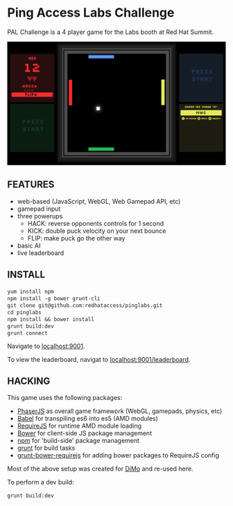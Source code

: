Ping Access Labs Challenge
==========================

PAL Challenge is a 4 player game for the Labs booth at Red Hat Summit.

![screenshot](https://raw.githubusercontent.com/redhataccess/pinglabs/master/src/assets/icons/readme-screenshot.png)

FEATURES
--------

 - web-based (JavaScript, WebGL, Web Gamepad API, etc)
 - gamepad input
 - three powerups
   - HACK: reverse opponents controls for 1 second
   - KICK: double puck velocity on your next bounce
   - FLIP: make puck go the other way
 - basic AI
 - live leaderboard

INSTALL
-------

    yum install npm
    npm install -g bower grunt-cli
    git clone git@github.com:redhataccess/pinglabs.git
    cd pinglabs
    npm install && bower install
    grunt build:dev
    grunt connect

Navigate to [localhost:9001](http://localhost:9001/).

To view the leaderboard, navigat to [localhost:9001/leaderboard](http://localhost:9001/leaderboard).

HACKING
-------

This game uses the following packages:

 - [PhaserJS][phaser] as overall game framework (WebGL, gamepads, physics, etc)
 - [Babel][babel] for transpiling es6 into es5 (AMD modules)
 - [RequireJS][requirejs] for runtime AMD module loading
 - [Bower][bower] for client-side JS package management
 - [npm][npm] for 'build-side' package management
 - [grunt][grunt] for build tasks
 - [grunt-bower-requirejs][gbrjs] for adding bower packages to RequireJS config

Most of the above setup was created for [DiMo][dimo] and re-used here.

To perform a dev build:

    grunt build:dev

[dimo]: https://github.com/geekspark-rh/dimo-2015-renderer
[babel]: http://babeljs.io/
[requirejs]: http://requirejs.org/
[bower]: http://bower.io/
[npm]: https://www.npmjs.com/
[grunt]: http://gruntjs.com/
[gbrjs]: https://www.npmjs.com/package/grunt-bower-requirejs
[phaser]: http://phaser.io/
